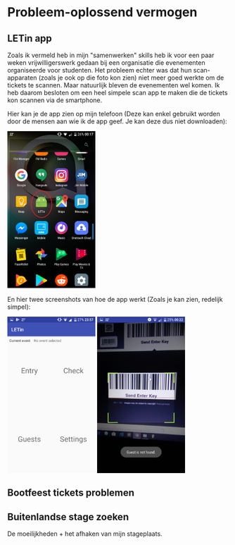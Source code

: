 # Probleem-oplossend vermogen
## LETin app
Zoals ik vermeld heb in mijn "samenwerken" skills heb ik voor een paar weken vrijwilligerswerk gedaan bij een organisatie die evenementen organiseerde voor studenten. Het probleem echter was dat hun scan-apparaten (zoals je ook op die foto kon zien) niet meer goed werkte om de tickets te scannen. Maar natuurlijk bleven de evenementen wel komen. Ik heb daarom besloten om een heel simpele scan app te maken die de tickets kon scannen via de smartphone.

Hier kan je de app zien op mijn telefoon (Deze kan enkel gebruikt worden door de mensen aan wie ik de app geef. Je kan deze dus niet downloaden):

<img src="/images/elb_letin_app.png" alt="ELB LETin app" width="200px"/>

En hier twee screenshots van hoe de app werkt (Zoals je kan zien, redelijk simpel):

<img src="/images/elb_letin_home.png" alt="ELB LETin home" width="200px"/>
<img src="/images/elb_letin_scan.png" alt="ELB LETin scan" width="200px"/>

## Bootfeest tickets problemen

## Buitenlandse stage zoeken
De moeilijkheden + het afhaken van mijn stageplaats.
